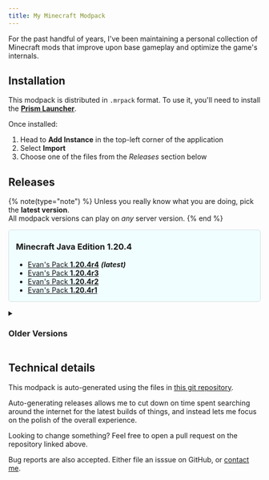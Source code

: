 ```yaml
---
title: My Minecraft Modpack
---
```


For the past handful of years, I've been maintaining a personal collection of Minecraft mods that improve upon base gameplay and optimize the game's internals.

## Installation

This modpack is distributed in `.mrpack` format. To use it, you'll need to install the [**Prism Launcher**](https://prismlauncher.org/).

Once installed:

1. Head to **Add Instance** in the top-left corner of the application
2. Select **Import**
3. Choose one of the files from the *Releases* section below

## Releases

{% note(type="note") %}
Unless you really know what you are doing, pick the <strong>latest version</strong>.
<br>
All modpack versions can play on <em>any</em> server version.
{% end %}

<div style="padding:0 1em; border: 1px solid #d7dde3; border-radius: 5px;margin-bottom: 1em; background-color: #f0feff;">
<h3>Minecraft Java Edition 1.20.4</h3>

- [Evan's Pack **1.20.4r4**](https://cdn.modrinth.com/data/nKkJC7Iv/versions/a3hrLpfo/Evan%27s%20Pack-1.20.4r4.mrpack) ***(latest)***
- [Evan's Pack **1.20.4r3**](https://cdn.modrinth.com/data/nKkJC7Iv/versions/hFy6iByf/Evan%27s%20Pack-1.20.4r3.mrpack)
- [Evan's Pack **1.20.4r2**](https://cdn.modrinth.com/data/nKkJC7Iv/versions/52mlbdUy/Evan%27s%20Pack-1.20.4r2.mrpack)
- [Evan's Pack **1.20.4r1**](https://cdn.modrinth.com/data/nKkJC7Iv/versions/o8HTUQHL/Evan%27s%20Pack-1.20.4r1.mrpack)

</div>

<details style="margin-bottom: 1em;"><summary><h3>Older Versions</h3></summary>
<div style="padding: 1em; padding-bottom: 0;">

These older modpack versions are provided if you are looking to run a specific version of Minecraft.

Remember: **all modpack versions can play on any server version**. You do not need to match the modpack version with the server version like you would with a vanilla client.

### Minecraft Java Edition 1.20.1

- [Evan's Pack **1.20.1r4**](https://cdn.modrinth.com/data/nKkJC7Iv/versions/coKM8Jeo/Evan%27s%20Pack-1.0.3.mrpack)
- [Evan's Pack **1.20.1r3**](https://cdn.modrinth.com/data/nKkJC7Iv/versions/E7p31pb0/Evan%27s%20Pack-1.0.2.mrpack)
- [Evan's Pack **1.20.1r2**](https://cdn.modrinth.com/data/nKkJC7Iv/versions/v0zqOGku/Evan%27s%20Pack-1.0.1.mrpack)
- [Evan's Pack **1.20.1r1**](https://cdn.modrinth.com/data/nKkJC7Iv/versions/lwGpxylY/Evan%27s%20Pack-1.0.0.mrpack)

### Minecraft Java Edition 1.20

- [Evan's Pack **1.20.0r1**](https://cdn.modrinth.com/data/nKkJC7Iv/versions/MgyEg9Al/Evan%27s%20Pack-0.0.7.mrpack) *(unstable)*

### Minecraft Java Edition 1.19.4

- [Evan's Pack **1.19.4r5**](https://cdn.modrinth.com/data/nKkJC7Iv/versions/YSjXUBL7/Evan%27s%20Pack-0.0.6.mrpack)
- [Evan's Pack **1.19.4r4**](https://cdn.modrinth.com/data/nKkJC7Iv/versions/GNT0c65J/Evan%27s%20Pack-0.0.5.mrpack)
- [Evan's Pack **1.19.4r3**](https://cdn.modrinth.com/data/nKkJC7Iv/versions/7tf1Ztif/Evan%27s%20Pack-0.0.4.mrpack)
- [Evan's Pack **1.19.4r2**](https://cdn.modrinth.com/data/nKkJC7Iv/versions/L2spHFWY/Evan%27s%20Pack-0.0.2.mrpack)
- [Evan's Pack **1.19.4r1**](https://cdn.modrinth.com/data/nKkJC7Iv/versions/oUpY2RLM/Evan%27s%20Pack-0.0.1.mrpack)

### Minecraft Java Edition 1.19.2

- [Evan's Pack **1.19.2r1**](https://cdn.modrinth.com/data/nKkJC7Iv/versions/bgEXtoBN/Evan%27s%20Pack-1.19.2r1.mrpack)

### Minecraft Java Edition 1.19

- [Evan's Pack **1.19.0r1**](https://cdn.modrinth.com/data/nKkJC7Iv/versions/A214X9FY/Evan%27s%20Pack-1.19.0r1.mrpack)

### Minecraft Java Edition 1.18.2

- [Evan's Pack **1.18.2r1**](https://cdn.modrinth.com/data/nKkJC7Iv/versions/YEsaPWpv/Evan%27s%20Pack-1.18.2r1.mrpack)

### Minecraft Java Edition 1.18

- [Evan's Pack **1.18.0r1**](https://cdn.modrinth.com/data/nKkJC7Iv/versions/WNUmASYT/Evan%27s%20Pack-1.18.0r1.mrpack)

### Minecraft Java Edition 1.16.4

- [Evan's Pack **1.16.4r1**](https://cdn.modrinth.com/data/nKkJC7Iv/versions/4vs4F3HW/Evan%27s%20Pack-1.16.4r1.mrpack)

</div>
</details>

## Technical details

This modpack is auto-generated using the files in [this git repository](https://github.com/ewpratten/modpack).

Auto-generating releases allows me to cut down on time spent searching around the internet for the latest builds of things, and instead lets me focus on the polish of the overall experience.

Looking to change something? Feel free to open a pull request on the repository linked above.

Bug reports are also accepted. Either file an isssue on GitHub, or [contact me](/contact).
